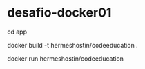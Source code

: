 # desafio-docker01

cd app

docker build -t hermeshostin/codeeducation .

docker run hermeshostin/codeeducation  

